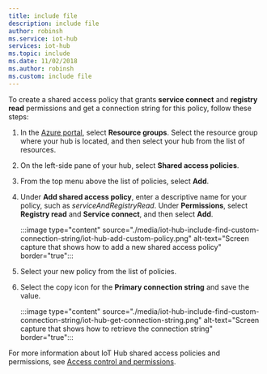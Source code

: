 ```yaml
---
title: include file
description: include file
author: robinsh
ms.service: iot-hub
services: iot-hub
ms.topic: include
ms.date: 11/02/2018
ms.author: robinsh
ms.custom: include file
---
```

<!-- This tells how to create a custom shared access policy for your IoT hub and get the connection string for it-->

To create a shared access policy that grants **service connect** and **registry read** permissions and get a connection string for this policy, follow these steps:

1. In the [Azure portal](https://portal.azure.com), select **Resource groups**. Select the resource group where your hub is located, and then select your hub from the list of resources.

1. On the left-side pane of your hub, select **Shared access policies**.

1. From the top menu above the list of policies, select **Add**.

1. Under **Add shared access policy**, enter a descriptive name for your policy, such as *serviceAndRegistryRead*. Under **Permissions**, select **Registry read** and **Service connect**, and then select **Add**.

    :::image type="content" source="./media/iot-hub-include-find-custom-connection-string/iot-hub-add-custom-policy.png" alt-text="Screen capture that shows how to add a new shared access policy" border="true":::

1. Select your new policy from the list of policies.

1. Select the copy icon for the **Primary connection string** and save the value.

    :::image type="content" source="./media/iot-hub-include-find-custom-connection-string/iot-hub-get-connection-string.png" alt-text="Screen capture that shows how to retrieve the connection string" border="true":::

For more information about IoT Hub shared access policies and permissions, see [Access control and permissions](../articles/iot-hub/iot-hub-dev-guide-sas.md#access-control-and-permissions).
